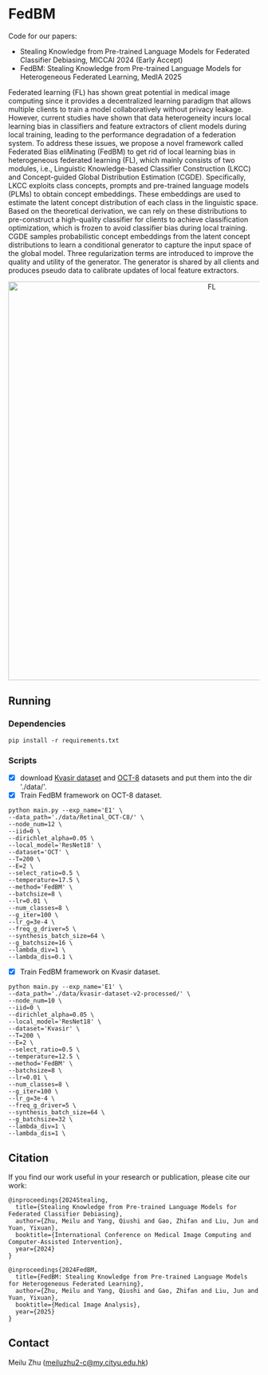 # FedBM
Code for our papers: 
- Stealing Knowledge from Pre-trained Language Models for Federated Classifier Debiasing, MICCAI 2024 (Early Accept) 
- FedBM: Stealing Knowledge from Pre-trained Language Models for Heterogeneous Federated Learning, MedIA 2025

Federated learning (FL) has shown great potential in medical image computing since it provides a decentralized learning paradigm that allows multiple clients to train a model collaboratively without privacy leakage. However, current studies have shown that data heterogeneity incurs local learning bias in classifiers and feature extractors of client models during local training, leading to the performance degradation of a federation system. To address these issues, we propose a novel framework called Federated Bias eliMinating (FedBM) to get rid of local learning bias in heterogeneous federated learning (FL), which mainly consists of two modules, i.e., Linguistic Knowledge-based Classifier Construction (LKCC) and Concept-guided Global Distribution Estimation (CGDE). Specifically, LKCC exploits class concepts, prompts and pre-trained language models (PLMs) to obtain concept embeddings. These embeddings are used to estimate the latent concept distribution of each class in the linguistic space. Based on the theoretical derivation, we can rely on these distributions to pre-construct a high-quality classifier for clients to achieve classification optimization, which is frozen to avoid classifier bias during local training. CGDE samples probabilistic concept embeddings from the latent concept distributions to learn a conditional generator to capture the input space of the global model. Three regularization terms are introduced to improve the quality and utility of the generator. The generator is shared by all clients and produces pseudo data to calibrate updates of local feature extractors.

<div align=center>
<img width="800" src="imgs/framework.png" alt="FL"/>
</div>

## Running
### Dependencies
```
pip install -r requirements.txt
```
### Scripts
- [x] download [Kvasir dataset](https://drive.google.com/file/d/1IC6TUfy-QJQJMit21v7wyVm773mYF2fm/view?usp=sharing) and [OCT-8](https://drive.google.com/file/d/13Mm2TybL44jC2dMCh4flz0zXGE1VYGms/view?usp=sharing) datasets and put them into the dir './data/'.
- [x]  Train FedBM framework on OCT-8 dataset.
```
python main.py --exp_name='E1' \
--data_path='./data/Retinal_OCT-C8/' \
--node_num=12 \
--iid=0 \
--dirichlet_alpha=0.05 \
--local_model='ResNet18' \
--dataset='OCT' \
--T=200 \
--E=2 \
--select_ratio=0.5 \
--temperature=17.5 \
--method='FedBM' \
--batchsize=8 \
--lr=0.01 \
--num_classes=8 \
--g_iter=100 \
--lr_g=3e-4 \
--freq_g_driver=5 \
--synthesis_batch_size=64 \
--g_batchsize=16 \
--lambda_div=1 \
--lambda_dis=0.1 \
```
- [x] Train FedBM framework on Kvasir dataset.
```
python main.py --exp_name='E1' \
--data_path='./data/kvasir-dataset-v2-processed/' \
--node_num=10 \
--iid=0 \
--dirichlet_alpha=0.05 \
--local_model='ResNet18' \
--dataset='Kvasir' \
--T=200 \
--E=2 \
--select_ratio=0.5 \
--temperature=12.5 \
--method='FedBM' \
--batchsize=8 \
--lr=0.01 \
--num_classes=8 \
--g_iter=100 \
--lr_g=3e-4 \
--freq_g_driver=5 \
--synthesis_batch_size=64 \
--g_batchsize=32 \
--lambda_div=1 \
--lambda_dis=1 \
```

## Citation
If you find our work useful in your research or publication, please cite our work:
```
@inproceedings{2024Stealing,
  title={Stealing Knowledge from Pre-trained Language Models for Federated Classifier Debiasing},
  author={Zhu, Meilu and Yang, Qiushi and Gao, Zhifan and Liu, Jun and Yuan, Yixuan},
  booktitle={International Conference on Medical Image Computing and Computer-Assisted Intervention},
  year={2024}
}
```
```
@inproceedings{2024FedBM,
  title={FedBM: Stealing Knowledge from Pre-trained Language Models for Heterogeneous Federated Learning},
  author={Zhu, Meilu and Yang, Qiushi and Gao, Zhifan and Liu, Jun and Yuan, Yixuan},
  booktitle={Medical Image Analysis},
  year={2025}
}
```

## Contact

  Meilu Zhu (meiluzhu2-c@my.cityu.edu.hk)
